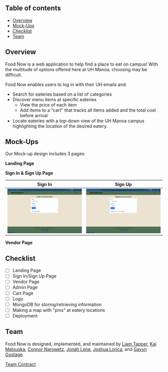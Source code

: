 ## Table of contents

* [Overview](#overview)
* [Mock-Ups](#mock-ups)
* [Checklist](#checklist)
* [Team](#team)

## Overview

Food Now is a web application to help find a place to eat on campus! With the multitude of options offered here at UH Manoa, choosing may be difficult. 

Food Now enables users to log in with their UH emails and:
* Search for eateries based on a list of categories
* Discover menu items at specific eateries
  * View the price of each item
  * Add items to a "cart" that tracks all items added and the total cost before arrival
* Locate eateries with a top-down view of the UH Manoa campus highlighting the location of the desired eatery.   

## Mock-Ups 

Our Mock-up design includes 3 pages: 

**Landing Page**

**Sign In & Sign Up Page**

| Sign In                             | Sign Up                             |
| ----------------------------------- | ----------------------------------- |
| ![Sign in Page](/PDF-Folder/SignIn-mockup.png)  | ![Sign up Page](/PDF-Folder/SignUp-mockup.png)  |


**Vendor Page**

## Checklist

- [ ]   Landing Page
- [ ]   Sign In/Sign Up Page
- [ ]   Vendor Page
- [ ]   Admin Page
- [ ]   Cart Page
- [ ]   Logo
- [ ]   MongoDB for storing/retrieving information
- [ ]   Making a map with "pins" at eatery locations
- [ ]   Deployment

## Team

Food Now is designed, implemented, and maintained by [Liam Tapper](https://github.com/tliam1), [Kai Matsuska](https://github.com/kairemUH), [Connor Narowetz](https://github.com/kairemUH), [Jonah Lene](https://github.com/jonahlene), [Joshua Lorica](https://github.com/loricaj), and [Gavyn Gostage](https://github.com/gavyngostage).

[Team Contract](https://github.com/food-now/food-now.github.io/blob/b8e72eb11ee5c67fb3f4d7d08c6871e3282a7ca7/PDF-Folder/Contract.pdf)


